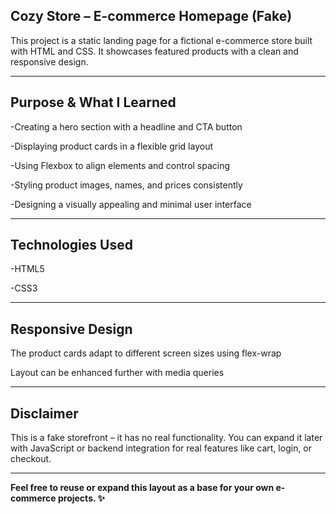 ## Cozy Store – E-commerce Homepage (Fake)
This project is a static landing page for a fictional e-commerce store built with HTML and CSS. It showcases featured products with a clean and responsive design.

---

## Purpose & What I Learned
-Creating a hero section with a headline and CTA button

-Displaying product cards in a flexible grid layout

-Using Flexbox to align elements and control spacing

-Styling product images, names, and prices consistently

-Designing a visually appealing and minimal user interface

---

## Technologies Used
-HTML5

-CSS3

---

## Responsive Design
The product cards adapt to different screen sizes using flex-wrap

Layout can be enhanced further with media queries

---

## Disclaimer
This is a fake storefront – it has no real functionality.
You can expand it later with JavaScript or backend integration for real features like cart, login, or checkout.

---

**Feel free to reuse or expand this layout as a base for your own e-commerce projects. ✨**